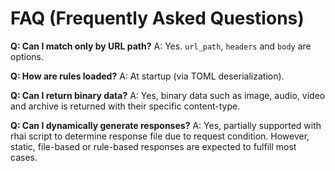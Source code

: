 # FAQ (Frequently Asked Questions)

**Q: Can I match only by URL path?**
A: Yes. `url_path`, `headers` and `body` are options.

**Q: How are rules loaded?**
A: At startup (via TOML deserialization).

**Q: Can I return binary data?**
A: Yes, binary data such as image, audio, video and archive is returned with their specific content-type.

**Q: Can I dynamically generate responses?**
A: Yes, partially supported with rhai script to determine response file due to request condition. However, static, file-based or rule-based responses are expected to fulfill most cases.
